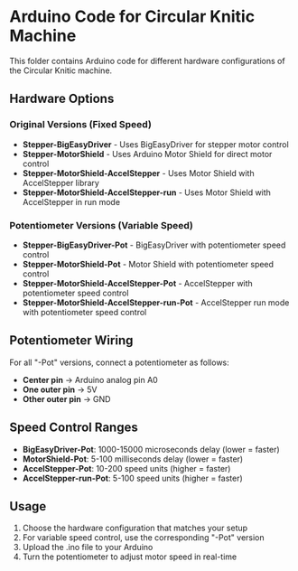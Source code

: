 # Arduino Code for Circular Knitic Machine

This folder contains Arduino code for different hardware configurations of the Circular Knitic machine.

## Hardware Options

### Original Versions (Fixed Speed)
- **Stepper-BigEasyDriver** - Uses BigEasyDriver for stepper motor control
- **Stepper-MotorShield** - Uses Arduino Motor Shield for direct motor control  
- **Stepper-MotorShield-AccelStepper** - Uses Motor Shield with AccelStepper library
- **Stepper-MotorShield-AccelStepper-run** - Uses Motor Shield with AccelStepper in run mode

### Potentiometer Versions (Variable Speed)
- **Stepper-BigEasyDriver-Pot** - BigEasyDriver with potentiometer speed control
- **Stepper-MotorShield-Pot** - Motor Shield with potentiometer speed control
- **Stepper-MotorShield-AccelStepper-Pot** - AccelStepper with potentiometer speed control
- **Stepper-MotorShield-AccelStepper-run-Pot** - AccelStepper run mode with potentiometer speed control

## Potentiometer Wiring

For all "-Pot" versions, connect a potentiometer as follows:
- **Center pin** → Arduino analog pin A0
- **One outer pin** → 5V 
- **Other outer pin** → GND

## Speed Control Ranges

- **BigEasyDriver-Pot**: 1000-15000 microseconds delay (lower = faster)
- **MotorShield-Pot**: 5-100 milliseconds delay (lower = faster)  
- **AccelStepper-Pot**: 10-200 speed units (higher = faster)
- **AccelStepper-run-Pot**: 5-100 speed units (higher = faster)

## Usage

1. Choose the hardware configuration that matches your setup
2. For variable speed control, use the corresponding "-Pot" version
3. Upload the .ino file to your Arduino
4. Turn the potentiometer to adjust motor speed in real-time